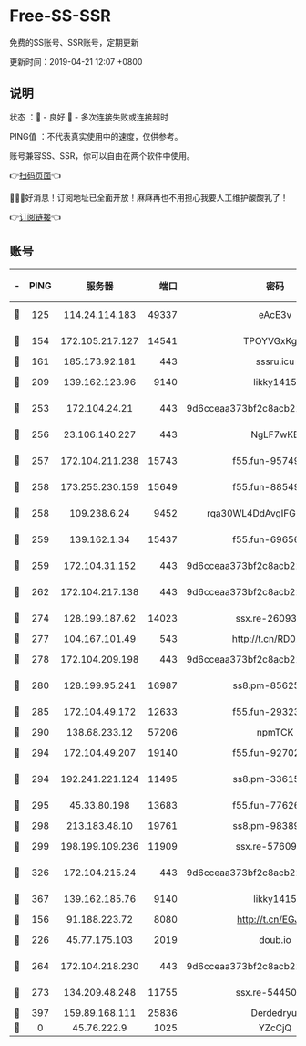 # Free-SS-SSR

免费的SS账号、SSR账号，定期更新

更新时间：2019-04-21 12:07 +0800

## 说明

状态     ：🙂 - 良好 🙁 - 多次连接失败或连接超时

PING值   ：不代表真实使用中的速度，仅供参考。

账号兼容SS、SSR，你可以自由在两个软件中使用。

👉[扫码页面](https://liesauer.github.io/Free-SS-SSR/)👈

🎉🎉🎉好消息！订阅地址已全面开放！麻麻再也不用担心我要人工维护酸酸乳了！

👉[订阅链接](https://www.liesauer.net/yogurt/subscribe?ACCESS_TOKEN=DAYxR3mMaZAsaqUb)👈

## 账号

|-|PING|服务器|端口|密码|加密方式|区域|
|:----:|:----:|:-----:|-----:|:----:|:----:|:----:|
|🙂|125|114.24.114.183|49337|eAcE3v|chacha20-ietf|TW|
|🙂|154|172.105.217.127|14541|TPOYVGxKglpi|aes-256-cfb|JP|
|🙂|161|185.173.92.181|443|sssru.icu|rc4-md5|RU|
|🙂|209|139.162.123.96|9140|likky1415|aes-256-cfb|JP|
|🙂|253|172.104.24.21|443|9d6cceaa373bf2c8acb22e60b6a58be6|aes-256-cfb|US|
|🙂|256|23.106.140.227|443|NgLF7wKB|aes-256-cfb|US|
|🙂|257|172.104.211.238|15743|f55.fun-95749894|aes-256-cfb|US|
|🙂|258|173.255.230.159|15649|f55.fun-88549751|aes-256-cfb|US|
|🙂|258|109.238.6.24|9452|rqa30WL4DdAvgIFG6Fs3znzTa|aes-256-cfb|FR|
|🙂|259|139.162.1.34|15437|f55.fun-69656616|aes-256-cfb|SG|
|🙂|259|172.104.31.152|443|9d6cceaa373bf2c8acb22e60b6a58be6|aes-256-cfb|US|
|🙂|262|172.104.217.138|443|9d6cceaa373bf2c8acb22e60b6a58be6|aes-256-cfb|US|
|🙂|274|128.199.187.62|14023|ssx.re-26093791|aes-256-cfb|SG|
|🙂|277|104.167.101.49|543|http://t.cn/RD0D7sx|rc4-md5|CA|
|🙂|278|172.104.209.198|443|9d6cceaa373bf2c8acb22e60b6a58be6|aes-256-cfb|US|
|🙂|280|128.199.95.241|16987|ss8.pm-85625063|aes-256-cfb|SG|
|🙂|285|172.104.49.172|12633|f55.fun-29323678|aes-256-cfb|SG|
|🙂|290|138.68.233.12|57206|npmTCK|rc4-md5|US|
|🙂|294|172.104.49.207|19140|f55.fun-92702028|aes-256-cfb|SG|
|🙂|294|192.241.221.124|11495|ss8.pm-33615619|aes-256-cfb|US|
|🙂|295|45.33.80.198|13683|f55.fun-77626498|aes-256-cfb|US|
|🙂|298|213.183.48.10|19761|ss8.pm-98389702|rc4-md5|RU|
|🙂|299|198.199.109.236|11909|ssx.re-57609890|aes-256-cfb|US|
|🙂|326|172.104.215.24|443|9d6cceaa373bf2c8acb22e60b6a58be6|aes-256-cfb|US|
|🙂|367|139.162.185.76|9140|likky1415|aes-256-cfb|DE|
|🙂|156|91.188.223.72|8080|http://t.cn/EGJIyrl|rc4-md5|RU|
|🙂|226|45.77.175.103|2019|doub.io|aes-128-ctr|SG|
|🙂|264|172.104.218.230|443|9d6cceaa373bf2c8acb22e60b6a58be6|aes-256-cfb|US|
|🙂|273|134.209.48.248|11755|ssx.re-54450918|aes-256-cfb|US|
|🙂|397|159.89.168.111|25836|Derdedryuj|chacha20|IN|
|🙁|0|45.76.222.9|1025|YZcCjQ|rc4-md5|JP|
